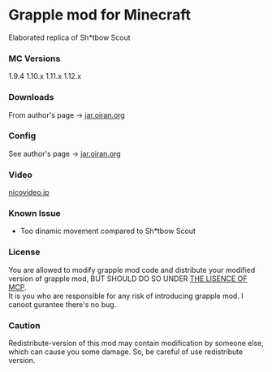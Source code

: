 # Grapple mod for Minecraft
Elaborated replica of Sh*tbow Scout

### MC Versions
1.9.4
1.10.x
1.11.x
1.12.x

### Downloads
From author's page -> [jar.oiran.org](http://jar.oiran.org/g/)

### Config
See author's page -> [jar.oiran.org](http://jar.oiran.org/g/#c)

### Video
[nicovideo.jp](http://www.nicovideo.jp/watch/sm31956875)

### Known Issue
* Too dinamic movement compared to Sh*tbow Scout

### License
You are allowed to modify grapple mod code and distribute your modified version of grapple mod, BUT SHOULD DO SO UNDER [THE LISENCE OF MCP](https://gist.github.com/Techcable/de37e364ab35194df3e8).   
It is you who are responsible for any risk of introducing grapple mod. I canoot gurantee there's no bug.   

### Caution
Redistribute-version of this mod may contain modification by someone else, which can cause you some damage. So, be careful of use redistribute version.
